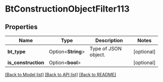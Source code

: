 # BtConstructionObjectFilter113

## Properties

Name | Type | Description | Notes
------------ | ------------- | ------------- | -------------
**bt_type** | Option<**String**> | Type of JSON object. | [optional]
**is_construction** | Option<**bool**> |  | [optional]

[[Back to Model list]](../README.md#documentation-for-models) [[Back to API list]](../README.md#documentation-for-api-endpoints) [[Back to README]](../README.md)


